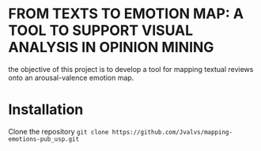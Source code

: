 # FROM TEXTS TO EMOTION MAP: A TOOL TO SUPPORT VISUAL ANALYSIS IN OPINION MINING
the objective of this project is to develop a tool for mapping textual reviews onto an arousal-valence emotion map.

# Installation
Clone the repository
```git clone https://github.com/Jvalvs/mapping-emotions-pub_usp.git```
